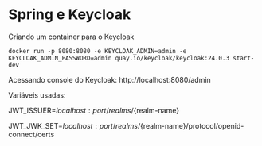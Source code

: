 # Spring e Keycloak

Criando um container para o Keycloak

```
docker run -p 8080:8080 -e KEYCLOAK_ADMIN=admin -e KEYCLOAK_ADMIN_PASSWORD=admin quay.io/keycloak/keycloak:24.0.3 start-dev
```
Acessando console do Keycloak: http://localhost:8080/admin

Variáveis usadas:

JWT_ISSUER=${localhost:port}/realms/${realm-name}

JWT_JWK_SET=${localhost:port}/realms/${realm-name}/protocol/openid-connect/certs
